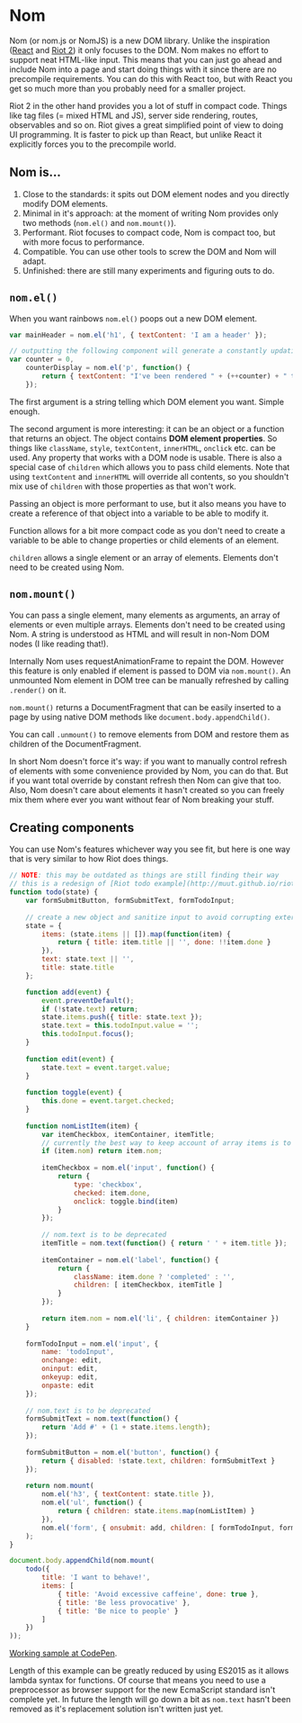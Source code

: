 # Nom

Nom (or nom.js or NomJS) is a new DOM library. Unlike the inspiration ([React](http://facebook.github.io/react/) and [Riot 2](https://muut.com/riotjs/)) it only focuses to the DOM. Nom makes no effort to support neat HTML-like input. This means that you can just go ahead and include Nom into a page and start doing things with it since there are no precompile requirements. You can do this with React too, but with React you get so much more than you probably need for a smaller project.

Riot 2 in the other hand provides you a lot of stuff in compact code. Things like tag files (= mixed HTML and JS), server side rendering, routes, observables and so on. Riot gives a great simplified point of view to doing UI programming. It is faster to pick up than React, but unlike React it explicitly forces you to the precompile world.

## Nom is...
1. Close to the standards: it spits out DOM element nodes and you directly modify DOM elements.
2. Minimal in it's approach: at the moment of writing Nom provides only two methods (`nom.el()` and `nom.mount()`).
3. Performant. Riot focuses to compact code, Nom is compact too, but with more focus to performance.
4. Compatible. You can use other tools to screw the DOM and Nom will adapt.
5. Unfinished: there are still many experiments and figuring outs to do.

## `nom.el()`

When you want rainbows `nom.el()` poops out a new DOM element.

```js
var mainHeader = nom.el('h1', { textContent: 'I am a header' });

// outputting the following component will generate a constantly updating element
var counter = 0,
    counterDisplay = nom.el('p', function() {
        return { textContent: "I've been rendered " + (++counter) + " times" };
    });
```

The first argument is a string telling which DOM element you want. Simple enough.

The second argument is more interesting: it can be an object or a function that returns an object. The object contains **DOM element properties**. So things like `className`, `style`, `textContent`, `innerHTML`, `onclick` etc. can be used. Any property that works with a DOM node is usable. There is also a special case of `children` which allows you to pass child elements. Note that using `textContent` and `innerHTML` will override all contents, so you shouldn't mix use of `children` with those properties as that won't work.

Passing an object is more performant to use, but it also means you have to create a reference of that object into a variable to be able to modify it.

Function allows for a bit more compact code as you don't need to create a variable to be able to change properties or child elements of an element.

`children` allows a single element or an array of elements. Elements don't need to be created using Nom.

## `nom.mount()`

You can pass a single element, many elements as arguments, an array of elements or even multiple arrays. Elements don't need to be created using Nom. A string is understood as HTML and will result in non-Nom DOM nodes (I like reading that!).

Internally Nom uses requestAnimationFrame to repaint the DOM. However this feature is only enabled if element is passed to DOM via `nom.mount()`. An unmounted Nom element in DOM tree can be manually refreshed by calling `.render()` on it.

`nom.mount()` returns a DocumentFragment that can be easily inserted to a page by using native DOM methods like `document.body.appendChild()`.

You can call `.unmount()` to remove elements from DOM and restore them as children of the DocumentFragment.

In short Nom doesn't force it's way: if you want to manually control refresh of elements with some convenience provided by Nom, you can do that. But if you want total override by constant refresh then Nom can give that too. Also, Nom doesn't care about elements it hasn't created so you can freely mix them where ever you want without fear of Nom breaking your stuff.

## Creating components

You can use Nom's features whichever way you see fit, but here is one way that is very similar to how Riot does things.

```js
// NOTE: this may be outdated as things are still finding their way
// this is a redesign of [Riot todo example](http://muut.github.io/riotjs/demo/)
function todo(state) {
    var formSubmitButton, formSubmitText, formTodoInput;
    
    // create a new object and sanitize input to avoid corrupting external object (mutability can be evil)
    state = {
        items: (state.items || []).map(function(item) {
            return { title: item.title || '', done: !!item.done }
        }),
        text: state.text || '',
        title: state.title
    };

    function add(event) {
        event.preventDefault();
        if (!state.text) return;
        state.items.push({ title: state.text });
        state.text = this.todoInput.value = '';
        this.todoInput.focus();
    }
    
    function edit(event) {
        state.text = event.target.value;
    }
    
    function toggle(event) {
        this.done = event.target.checked;
    }
    
    function nomListItem(item) {
        var itemCheckbox, itemContainer, itemTitle;
        // currently the best way to keep account of array items is to cache Nom elements to the array items
        if (item.nom) return item.nom;
        
        itemCheckbox = nom.el('input', function() {
            return {
                type: 'checkbox',
                checked: item.done,
                onclick: toggle.bind(item)
            }
        });
        
        // nom.text is to be deprecated
        itemTitle = nom.text(function() { return ' ' + item.title });
        
        itemContainer = nom.el('label', function() {
            return {
                className: item.done ? 'completed' : '',
                children: [ itemCheckbox, itemTitle ]
            }
        });
        
        return item.nom = nom.el('li', { children: itemContainer })
    }
    
    formTodoInput = nom.el('input', {
        name: 'todoInput',
        onchange: edit,
        oninput: edit,
        onkeyup: edit,
        onpaste: edit
    });
    
    // nom.text is to be deprecated
    formSubmitText = nom.text(function() {
        return 'Add #' + (1 + state.items.length);
    });
    
    formSubmitButton = nom.el('button', function() {
        return { disabled: !state.text, children: formSubmitText }
    });
    
    return nom.mount(
        nom.el('h3', { textContent: state.title }),
        nom.el('ul', function() {
            return { children: state.items.map(nomListItem) }
        }),
        nom.el('form', { onsubmit: add, children: [ formTodoInput, formSubmitButton ] })
    );
}

document.body.appendChild(nom.mount(
    todo({
        title: 'I want to behave!',
        items: [
            { title: 'Avoid excessive caffeine', done: true },
            { title: 'Be less provocative' },
            { title: 'Be nice to people' }
        ]
    })
));
```

[Working sample at CodePen](http://codepen.io/Merri/full/YPbwBB/).

Length of this example can be greatly reduced by using ES2015 as it allows lambda syntax for functions. Of course that means you need to use a preprocessor as browser support for the new EcmaScript standard isn't complete yet. In future the length will go down a bit as `nom.text` hasn't been removed as it's replacement solution isn't written just yet.
